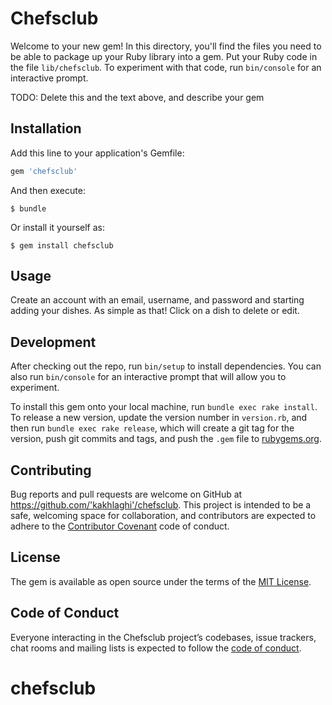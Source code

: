 # Chefsclub

Welcome to your new gem! In this directory, you'll find the files you need to be able to package up your Ruby library into a gem. Put your Ruby code in the file `lib/chefsclub`. To experiment with that code, run `bin/console` for an interactive prompt.

TODO: Delete this and the text above, and describe your gem

## Installation

Add this line to your application's Gemfile:

```ruby
gem 'chefsclub'
```

And then execute:

    $ bundle

Or install it yourself as:

    $ gem install chefsclub

## Usage

Create an account with an email, username, and password and starting adding your dishes. As simple as that!
Click on a dish to delete or edit.

## Development

After checking out the repo, run `bin/setup` to install dependencies. You can also run `bin/console` for an interactive prompt that will allow you to experiment.

To install this gem onto your local machine, run `bundle exec rake install`. To release a new version, update the version number in `version.rb`, and then run `bundle exec rake release`, which will create a git tag for the version, push git commits and tags, and push the `.gem` file to [rubygems.org](https://rubygems.org).

## Contributing

Bug reports and pull requests are welcome on GitHub at https://github.com/'kakhlaghi'/chefsclub. This project is intended to be a safe, welcoming space for collaboration, and contributors are expected to adhere to the [Contributor Covenant](http://contributor-covenant.org) code of conduct.

## License

The gem is available as open source under the terms of the [MIT License](https://opensource.org/licenses/MIT).

## Code of Conduct

Everyone interacting in the Chefsclub project’s codebases, issue trackers, chat rooms and mailing lists is expected to follow the [code of conduct](https://github.com/'kakhlaghi'/chefsclub/blob/master/CODE_OF_CONDUCT.md).
# chefsclub
